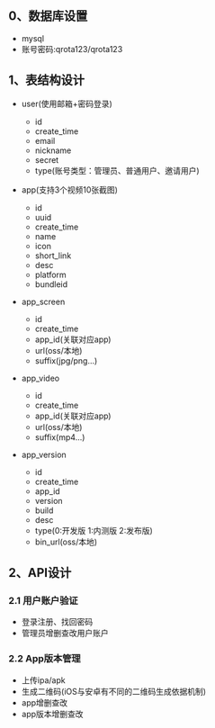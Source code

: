 
## 0、数据库设置

- mysql
- 账号密码:qrota123/qrota123


## 1、表结构设计

- user(使用邮箱+密码登录)
  - id
  - create_time
  - email
  - nickname
  - secret
  - type(账号类型：管理员、普通用户、邀请用户)

- app(支持3个视频10张截图)
  - id
  - uuid
  - create_time
  - name
  - icon
  - short_link
  - desc
  - platform
  - bundleid
  

- app_screen
  - id
  - create_time
  - app_id(关联对应app)
  - url(oss/本地)
  - suffix(jpg/png...)


- app_video
  - id
  - create_time
  - app_id(关联对应app)
  - url(oss/本地)
  - suffix(mp4...)
  
- app_version
  - id
  - create_time
  - app_id
  - version
  - build
  - desc
  - type(0:开发版 1:内测版 2:发布版)
  - bin_url(oss/本地)



## 2、API设计

### 2.1 用户账户验证

- 登录注册、找回密码
- 管理员增删查改用户账户

### 2.2 App版本管理

- 上传ipa/apk
- 生成二维码(iOS与安卓有不同的二维码生成依据机制)
- app增删查改
- app版本增删查改
